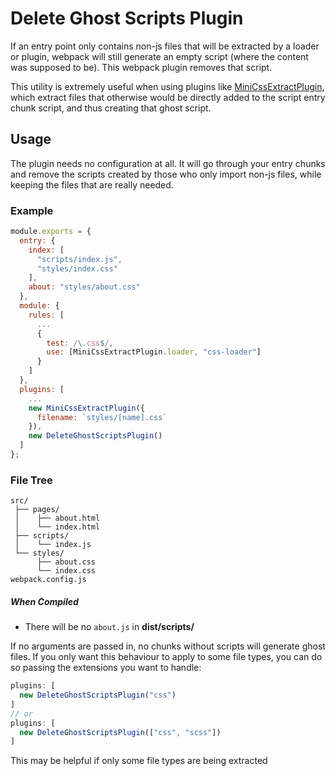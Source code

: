 # Delete Ghost Scripts Plugin
If an entry point only contains non-js files that will be extracted by a loader or plugin, webpack will still generate an empty script (where the content was supposed to be). This webpack plugin removes that script.

This utility is extremely useful when using plugins like [MiniCssExtractPlugin](https://github.com/webpack-contrib/mini-css-extract-plugin), which extract files that otherwise would be directly added to the script entry chunk script, and thus creating that ghost script.

## Usage

The plugin needs no configuration at all. It will go through your entry chunks and remove the scripts created by those who only import non-js files, while keeping the files that are really needed.

### Example
```js
module.exports = {
  entry: {
    index: [
      "scripts/index.js",
      "styles/index.css"
    ],
    about: "styles/about.css"
  },
  module: {
    rules: [
      ...
      {
        test: /\.css$/,
        use: [MiniCssExtractPlugin.loader, "css-loader"]
      }
    ]
  },
  plugins: [
    ...
    new MiniCssExtractPlugin({
      filename: `styles/[name].css`
    }),
    new DeleteGhostScriptsPlugin()
  ]
};
```

### File Tree
```
src/
 ├── pages/
 │    ├── about.html
 │    └── index.html
 ├── scripts/
 │    └── index.js
 └── styles/
      ├── about.css
      └── index.css
webpack.config.js
```

##### When Compiled
- There will be no `about.js` in **dist/scripts/**

If no arguments are passed in, no chunks without scripts will generate ghost files. If you only want this behaviour to apply to some file types, you can do so passing the extensions you want to handle:

```js
plugins: [
  new DeleteGhostScriptsPlugin("css")
]
// or
plugins: [
  new DeleteGhostScriptsPlugin(["css", "scss"])
]
```

This may be helpful if only some file types are being extracted